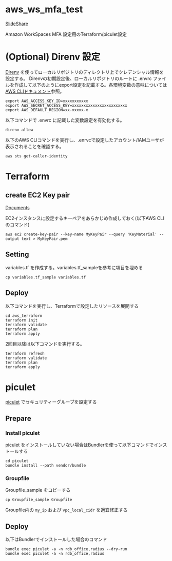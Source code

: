 # aws_ws_mfa_test
[SlideShare](https://www.slideshare.net/AmazonWebServicesJapan/amazon-workspaces-86568155)

Amazon WorkSpaces MFA 設定用のTerraform/piculet設定

# (Optional) Direnv 設定
[Direnv](https://github.com/direnv/direnv) を使ってローカルリポジトリのディレクトリ上でクレデンシャル情報を設定する。
Direnvの初期設定後、ローカルリポジトリのルートに .envrc ファイルを作成して以下のようにexport設定を記載する。各環境変数の意味については[AWS CLIドキュメント](https://docs.aws.amazon.com/ja_jp/cli/latest/userguide/cli-configure-envvars.html)参照。

```
export AWS_ACCESS_KEY_ID=xxxxxxxxxxx
export AWS_SECRET_ACCESS_KEY=xxxxxxxxxxxxxxxxxxxxxxxx
export AWS_DEFAULT_REGION=xx-xxxxx-x
```

以下コマンドで .envrc に記載した変数設定を有効化する。

```
direnv allow
```

以下のAWS CLIコマンドを実行し、.enrvcで設定したアカウント/IAMユーザが表示されることを確認する。

```
aws sts get-caller-identity
```

# Terraform

## create EC2 Key pair

[Documents](https://docs.aws.amazon.com/ja_jp/cli/latest/userguide/cli-services-ec2-keypairs.html)

EC2インスタンスに設定するキーペアをあらかじめ作成しておく(以下AWS CLIのコマンド)

```
aws ec2 create-key-pair --key-name MyKeyPair --query 'KeyMaterial' --output text > MyKeyPair.pem
```

## Setting
variables.tf を作成する。variables.tf_sampleを参考に項目を埋める

```
cp variables.tf_sample variables.tf
```

## Deploy

以下コマンドを実行し、Terraformで設定したリソースを展開する

```
cd aws_terraform
terraform init
terraform validate
terraform plan
terraform apply
```

2回目以降は以下コマンドを実行する。

```
terraform refresh
terraform validate
terraform plan
terraform apply
```

# piculet
[piculet](https://github.com/codenize-tools/piculet) でセキュリティーグループを設定する

## Prepare

### Install piculet

piculet をインストールしていない場合はBundlerを使って以下コマンドでインストールする

```
cd piculet
bundle install --path vendor/bundle
```

### Groupfile

Groupfile_sample をコピーする

```
cp Groupfile_sample Groupfile
```

Groupfile内の `my_ip` および `vpc_local_cidr` を適宜修正する

## Deploy

以下はBundlerでインストールした場合のコマンド

```
bundle exec piculet -a -n rdb_office,radius --dry-run
bundle exec piculet -a -n rdb_office,radius
```